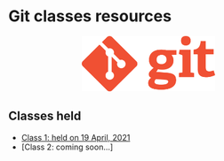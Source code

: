# Git classes resources
<div align="center"><img src="./2020_04_20_GitClass-1/img/Git-Logo-1788C.png" height="100"/></div>

## Classes held

- [Class 1: held on 19 April, 2021](2020_04_20_GitClass-1)
- [Class 2: coming soon...]
